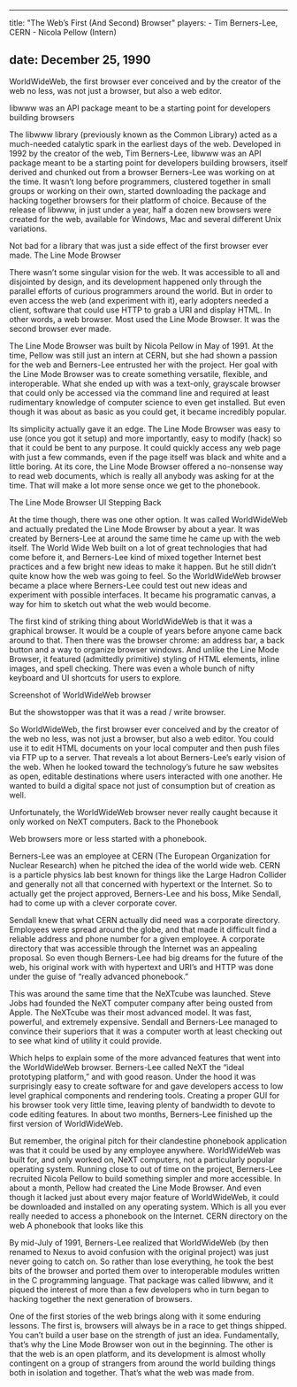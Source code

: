 
---
title: "The Web’s First (And Second) Browser"
players:
    - Tim Berners-Lee, CERN
    - Nicola Pellow (Intern)

date:  December 25, 1990
---

 
 WorldWideWeb, the first browser ever conceived and by the creator of the web no less, was not just a browser, but also a web editor.


 libwww was an API package meant to be a starting point for developers building browsers


The libwww library (previously known as the Common Library) acted as a much-needed catalytic spark in the earliest days of the web. Developed in 1992 by the creator of the web, Tim Berners-Lee, libwww was an API package meant to be a starting point for developers building browsers, itself derived and chunked out from a browser Berners-Lee was working on at the time. It wasn’t long before programmers, clustered together in small groups or working on their own, started downloading the package and hacking together browsers for their platform of choice. Because of the release of libwww, in just under a year, half a dozen new browsers were created for the web, available for Windows, Mac and several different Unix variations.

Not bad for a library that was just a side effect of the first browser ever made.
The Line Mode Browser

There wasn’t some singular vision for the web. It was accessible to all and disjointed by design, and its development happened only through the parallel efforts of curious programmers around the world. But in order to even access the web (and experiment with it), early adopters needed a client, software that could use HTTP to grab a URI and display HTML. In other words, a web browser. Most used the Line Mode Browser. It was the second browser ever made.

The Line Mode Browser was built by Nicola Pellow in May of 1991. At the time, Pellow was still just an intern at CERN, but she had shown a passion for the web and Berners-Lee entrusted her with the project. Her goal with the Line Mode Browser was to create something versatile, flexible, and interoperable. What she ended up with was a text-only, grayscale browser that could only be accessed via the command line and required at least rudimentary knowledge of computer science to even get installed. But even though it was about as basic as you could get, it became incredibly popular.

Its simplicity actually gave it an edge. The Line Mode Browser was easy to use (once you got it setup) and more importantly, easy to modify (hack) so that it could be bent to any purpose. It could quickly access any web page with just a few commands, even if the page itself was black and white and a little boring.  At its core, the Line Mode Browser offered a no-nonsense way to read web documents, which is really all anybody was asking for at the time. That will make a lot more sense once we get to the phonebook.

The Line Mode Browser UI
Stepping Back

At the time though, there was one other option. It was called WorldWideWeb and actually predated the Line Mode Browser by about a year. It was created by Berners-Lee at around the same time he came up with the web itself. The World Wide Web built on a lot of great technologies that had come before it, and Berners-Lee kind of mixed together Internet best practices and a few bright new ideas to make it happen. But he still didn’t quite know how the web was going to feel. So the WorldWideWeb browser became a place where Berners-Lee could test out new ideas and experiment with possible interfaces. It became his programatic canvas, a way for him to sketch out what the web would become.

The first kind of striking thing about WorldWideWeb is that it was a graphical browser. It would be a couple of years before anyone came back around to that. Then there was the browser chrome: an address bar, a back button and a way to organize browser windows. And unlike the Line Mode Browser, it featured (admittedly primitive) styling of HTML elements, inline images, and spell checking. There was even a whole bunch of nifty keyboard and UI shortcuts for users to explore.

Screenshot of WorldWideWeb browser

But the showstopper was that it was a read / write browser.

So WorldWideWeb, the first browser ever conceived and by the creator of the web no less, was not just a browser, but also a web editor. You could use it to edit HTML documents on your local computer and then push files via FTP up to a server. That reveals a lot about Berners-Lee’s early vision of the web. When he looked toward the technology’s future he saw websites as open, editable destinations where users interacted with one another. He wanted to build a digital space not just of consumption but of creation as well.

Unfortunately, the WorldWideWeb browser never really caught because it only worked on NeXT computers.
Back to the Phonebook

Web browsers more or less started with a phonebook.

Berners-Lee was an employee at CERN (The European Organization for Nuclear Research) when he pitched the idea of the world wide web. CERN is a particle physics lab best known for things like the Large Hadron Collider and generally not all that concerned with hypertext or the Internet. So to actually get the project approved, Berners-Lee and his boss, Mike Sendall, had to come up with a clever corporate cover.

Sendall knew that what CERN actually did need was a corporate directory. Employees were spread around the globe, and that made it difficult find a reliable address and phone number for a given employee. A corporate directory that was accessible through the Internet was an appealing proposal. So even though Berners-Lee had big dreams for the future of the web, his original work with with hypertext and URI’s and HTTP was done under the guise of “really advanced phonebook.”

This was around the same time that the NeXTcube was launched. Steve Jobs had founded the NeXT computer company after being ousted from Apple. The NeXTcube was their most advanced model. It was fast, powerful, and extremely expensive. Sendall and Berners-Lee managed to convince their superiors that it was a computer worth at least checking out to see what kind of utility it could provide.

Which helps to explain some of the more advanced features that went into the WorldWideWeb browser. Berners-Lee called NeXT the “ideal prototyping platform,” and with good reason. Under the hood it was surprisingly easy to create software for and gave developers access to low level graphical components and rendering tools. Creating a proper GUI for his browser took very little time, leaving plenty of bandwidth to devote to code editing features. In about two months, Berners-Lee finished up the first version of WorldWideWeb.

But remember, the original pitch for their clandestine phonebook application was that it could be used by any employee anywhere. WorldWideWeb was built for, and only worked on, NeXT computers, not a particularly popular operating system. Running close to out of time on the project, Berners-Lee recruited Nicola Pellow to build something simpler and more accessible. In about a month, Pellow had created the Line Mode Browser. And even though it lacked just about every major feature of WorldWideWeb, it could be downloaded and installed on any operating system. Which is all you ever really needed to access a phonebook on the Internet.
CERN directory on the web
A phonebook that looks like this

By mid-July of 1991, Berners-Lee realized that WorldWideWeb (by then renamed to Nexus to avoid confusion with the original project) was just never going to catch on. So rather than lose everything, he took the best bits of the browser and ported them over to interoperable modules written in the C programming language. That package was called libwww, and it piqued the interest of more than a few developers who in turn began to hacking together the next generation of browsers.

One of the first stories of the web brings along with it some enduring lessons. The first is, browsers will always be in a race to get things shipped. You can’t build a user base on the strength of just an idea. Fundamentally, that’s why the Line Mode Browser won out in the beginning. The other is that the web is an open platform, and its development is almost wholly contingent on a group of strangers from around the world building things both in isolation and together. That’s what the web was made from.